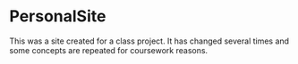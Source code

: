 # PersonalSite
This was a site created for a class project. It has changed several times and some concepts are repeated for coursework reasons.
